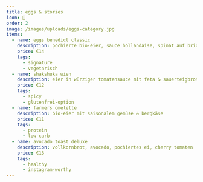 ```yaml
---
title: eggs & stories
icon: 🍳
order: 2
image: /images/uploads/eggs-category.jpg
items:
  - name: eggs benedict classic
    description: pochierte bio-eier, sauce hollandaise, spinat auf brioche
    price: €14
    tags:
      - signature
      - vegetarisch
  - name: shakshuka wien
    description: eier in würziger tomatensauce mit feta & sauerteigbrot
    price: €12
    tags:
      - spicy
      - glutenfrei-option
  - name: farmers omelette
    description: bio-eier mit saisonalem gemüse & bergkäse
    price: €11
    tags:
      - protein
      - low-carb
  - name: avocado toast deluxe
    description: vollkornbrot, avocado, pochiertes ei, cherry tomaten
    price: €13
    tags:
      - healthy
      - instagram-worthy
---
```

